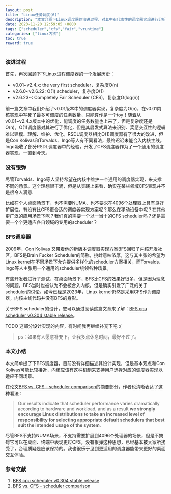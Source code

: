```yaml
---
layout: post
title: "Linux任务调度(6)"
description: "本文介绍下Linux调度器的演进过程，对其中有代表性的调度器实现进行分析总结。作为任务调度器系列文集中的一篇，本文介绍一个CFS调度器的挑战者BFS，Brain Fucker Scheduler。"
date: 2023-11-20 12:59:05 +0800
tags: ["scheduler","cfs","fair","vruntime"]
categories: ["linux内核"]
toc: true
reward: true
---
```


### 演进过程

首先，再次回顾下下Linux进程调度器的一个发展历史：

- v0.01~v2.4.x: the very first scheduler，复杂度O(n)
- v2.6.0~v2.6.22: O(1) scheduler，复杂度O(1)
- v2.6.23~: Completely Fair Scheduler (CFS)，复杂度O(log(n))

前一篇文章中我们介绍了v0.01版本中的调度器实现，复杂度为O(n)，在v0.01内核实现中写死了最多可调度的任务数量，只能算作是一个toy！随着从v0.01~v2.4.x版本中的优化，能调度的任务数量也上来了，但是复杂度还是O(n)。O(1)调度器对其进行了优化，但是其启发式算法来识别、奖惩交互性的逻辑难以建模、理解、维护、优化。RSDL调度器相比O(1)调度器有了很大的改进，但是Con Kolivas和Torvalds、Ingo等人有不同看法，最终迟迟未能合入内核主线。Ingo吸收了部分RSDL调度器中的经验，开发了CFS调度器作为了一个通用的调度器实现，一直到今天。

### 没有银弹

尽管Torvalds、Ingo等人坚持希望在内核中维护一个通用的调度器实现，来支撑不同的场景。这个理想很丰满，但是从实践上来看，确实在某些领域CFS表现并不是很令人满意.

比如在个人桌面场景下，也不需要NUMA、也不要求在4096个处理器上具有良好扩展性，有没有比CFS更合适的调度器实现方案呢？那么在移动设备中呢？在其他更广泛的应用场景下呢？我们真的需要一个以一当十的CFS scheduler吗？还是需要一个个更适应各自领域的专用的scheduler？

### BFS调度器

2009年，Con Kolivas 又带着他的新版本调度器实现方案BFS回归了内核开发社区，BFS是Brain Fucker Scheduler的简称，挑衅意味浓厚，这与其主张的希望为Linux kernel在不同场景下允许提供多样化的scheduler方案相关，而Torvalds、Ingo等人主张用一个通用的scheduler统领各种场景。

有些开发者进行了测试，在桌面场景下，BFS比CFS的效果好很多，但是因为理念的问题，BFS当时也被认为不会被合入内核，但是确实引发了广泛的关于scheduler的讨论。如今已经是2023年，Linux kernel仍然是采用CFS作为调度器，内核主线代码并没有BFS的身影。

关于BFS scheduler的设计，您可以通过阅读这篇文章来了解：[BFS cpu scheduler v0.304 stable release](https://lwn.net/Articles/357451/)。

TODO 这部分设计实现的内容，有时间我再继续补充下吧 :( 

> ps：如果有人愿意补充下，让我多点休息时间，最好不过了。

### 本文小结

本文简单提了下BFS调度器，目前没有详细描述其设计实现，但是基本观点和Con Kolivas可能比较接近，内核应该有这种机制来支持用户选择对应的调度器实现以适应不同场景。

在论文[BFS vs. CFS - scheduler comparison](https://www.cs.unm.edu/~eschulte/classes/cs587/data/bfs-v-cfs_groves-knockel-schulte.pdf)的摘要部分，作者也清晰表达了这种看法：

> Our results indicate that scheduler performance varies dramatically according to hardware and workload, and as a result **we strongly encourage Linux distributions to take an increased level of responsibility for selecting appropriate default schedulers that best suit the intended usage of the system**.

尽管BFS不支持NUMA场景，不支持需要扩展到4096个处理器的场景，但是不妨碍它可以在桌面、终端中表现更过CFS。没有银弹这种思想，已经基本被大家所接受了，合理质疑是应该保持的。我也很乐于见到更适用的调度器能带来更好的桌面交互体验。

### 参考文献

1. [BFS cpu scheduler v0.304 stable release](https://lwn.net/Articles/357451/)
2. [BFS vs. CFS - scheduler comparison](https://www.cs.unm.edu/~eschulte/classes/cs587/data/bfs-v-cfs_groves-knockel-schulte.pdf)